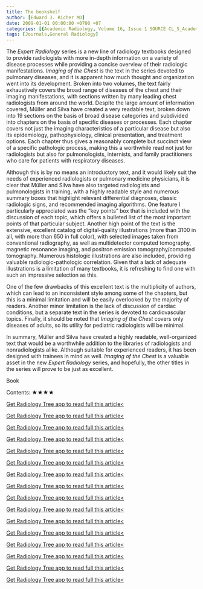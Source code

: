 ```yaml
---
title: The bookshelf
author: [Edward J. Richer MD]
date: 2009-01-01 00:00:00 +0700 +07
categories: [{Academic Radiology, Volume 16, Issue 1 SOURCE CL_S_AcademicRadiologyVolume16Issue1 1}]
tags: [Journals,General Radiology]
---
```

The _Expert Radiology_ series is a new line of radiology textbooks designed to provide radiologists with more in-depth information on a variety of disease processes while providing a concise overview of their radiologic manifestations. _Imaging of the Chest_ is the text in the series devoted to pulmonary diseases, and it is apparent how much thought and organization went into its development. Broken into two volumes, the text fairly exhaustively covers the broad range of diseases of the chest and their imaging manifestations, with sections written by many leading chest radiologists from around the world. Despite the large amount of information covered, Müller and Silva have created a very readable text, broken down into 19 sections on the basis of broad disease categories and subdivided into chapters on the basis of specific diseases or processes. Each chapter covers not just the imaging characteristics of a particular disease but also its epidemiology, pathophysiology, clinical presentation, and treatment options. Each chapter thus gives a reasonably complete but succinct view of a specific pathologic process, making this a worthwhile read not just for radiologists but also for pulmonologists, internists, and family practitioners who care for patients with respiratory diseases.

Although this is by no means an introductory text, and it would likely suit the needs of experienced radiologists or pulmonary medicine physicians, it is clear that Müller and Silva have also targeted radiologists and pulmonologists in training, with a highly readable style and numerous summary boxes that highlight relevant differential diagnoses, classic radiologic signs, and recommended imaging algorithms. One feature I particularly appreciated was the “key points” box that is included with the discussion of each topic, which offers a bulleted list of the most important points of that particular subject. Another high point of the text is the extensive, excellent catalog of digital-quality illustrations (more than 3100 in all, with more than 650 in full color), with selected images taken from conventional radiography, as well as multidetector computed tomography, magnetic resonance imaging, and positron emission tomography/computed tomography. Numerous histologic illustrations are also included, providing valuable radiologic-pathologic correlation. Given that a lack of adequate illustrations is a limitation of many textbooks, it is refreshing to find one with such an impressive selection as this.

One of the few drawbacks of this excellent text is the multiplicity of authors, which can lead to an inconsistent style among some of the chapters, but this is a minimal limitation and will be easily overlooked by the majority of readers. Another minor limitation is the lack of discussion of cardiac conditions, but a separate text in the series is devoted to cardiovascular topics. Finally, it should be noted that _Imaging of the Chest_ covers only diseases of adults, so its utility for pediatric radiologists will be minimal.

In summary, Müller and Silva have created a highly readable, well-organized text that would be a worthwhile addition to the libraries of radiologists and nonradiologists alike. Although suitable for experienced readers, it has been designed with trainees in mind as well. _Imaging of the Chest_ is a valuable asset in the new _Expert Radiology_ series, and hopefully, the other titles in the series will prove to be just as excellent.

Book

Contents: ★★★★

[Get Radiology Tree app to read full this article<](https://clinicalpub.com/app)

[Get Radiology Tree app to read full this article<](https://clinicalpub.com/app)

[Get Radiology Tree app to read full this article<](https://clinicalpub.com/app)

[Get Radiology Tree app to read full this article<](https://clinicalpub.com/app)

[Get Radiology Tree app to read full this article<](https://clinicalpub.com/app)

[Get Radiology Tree app to read full this article<](https://clinicalpub.com/app)

[Get Radiology Tree app to read full this article<](https://clinicalpub.com/app)

[Get Radiology Tree app to read full this article<](https://clinicalpub.com/app)

[Get Radiology Tree app to read full this article<](https://clinicalpub.com/app)

[Get Radiology Tree app to read full this article<](https://clinicalpub.com/app)

[Get Radiology Tree app to read full this article<](https://clinicalpub.com/app)

[Get Radiology Tree app to read full this article<](https://clinicalpub.com/app)

[Get Radiology Tree app to read full this article<](https://clinicalpub.com/app)

[Get Radiology Tree app to read full this article<](https://clinicalpub.com/app)

[Get Radiology Tree app to read full this article<](https://clinicalpub.com/app)

[Get Radiology Tree app to read full this article<](https://clinicalpub.com/app)